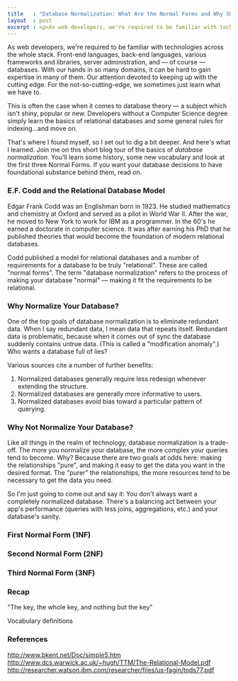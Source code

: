 ```yaml
---
title   : "Database Normalization: What Are the Normal Forms and Why Should I Care?"
layout  : post
excerpt : <p>As web developers, we're required to be familiar with technologies across the whole stack. With our hands in so many domains, it can be hard to gain expertise in many of them. This is often the case when it comes to database theory &mdash; a subject which isn't shiny, popular or new. That's where I found myself, so I set out to dig a bit deeper. And here's what I learned.</p>
---
```


As web developers, we're required to be familiar with technologies across the whole stack. Front-end languages, back-end languages, various frameworks and libraries, server administration, and &mdash; of course &mdash; databases. With our hands in so many domains, it can be hard to gain expertise in many of them. Our attention devoted to keeping up with the cutting edge. For the not-so-cutting-edge, we sometimes just learn what we have to.

This is often the case when it comes to database theory &mdash; a subject which isn't shiny, popular or new. Developers without a Computer Science degree simply learn the basics of relational databases and some general rules for indexing...and move on.

That's where I found myself, so I set out to dig a bit deeper. And here's what I learned. Join me on this short blog tour of the basics of *database normalization*. You'll learn some history, some new vocabulary and look at the first three Normal Forms. If you want your database decisions to have foundational substance behind them, read on.

### E.F. Codd and the Relational Database Model

Edgar Frank Codd was an Englishman born in 1923. He studied mathematics and chemistry at Oxford and served as a pilot in World War II. After the war, he moved to New York to work for IBM as a programmer. In the 60's he earned a doctorate in computer science. It was after earning his PhD that he published theories that would become the foundation of modern relational databases.

Codd published a model for relational databases and a number of requirements for a database to be truly "relational". These are called "normal forms". The term "database normalization" refers to the process of making your database "normal" &mdash; making it fit the requirements to be relational.

### Why Normalize Your Database?

One of the top goals of database normalization is to eliminate redundant data. When I say redundant data, I mean data that repeats itself. Redundant data is problematic, because when it comes out of sync the database suddenly contains untrue data. (This is called a "modification anomaly".) Who wants a database full of lies?

Various sources cite a number of further benefits:

1. Normalized databases generally require less redesign whenever extending the structure.
1. Normalized databases are generally more informative to users.
1. Normalized databases avoid bias toward a particular pattern of querying.

### Why Not Normalize Your Database?

Like all things in the realm of technology, database normalization is a trade-off. The more you normalize your database, the more complex your queries tend to become. Why? Because there are two goals at odds here: making the relationships "pure", and making it easy to get the data you want in the desired format. The "purer" the relationships, the more resources tend to be necessary to get the data you need.

So I'm just going to come out and say it: You don't always want a completely normalized database. There's a balancing act between your app's performance (queries with less joins, aggregations, etc.) and your database's sanity.

### First Normal Form (1NF)

### Second Normal Form (2NF)

### Third Normal Form (3NF)

### Recap

"The key, the whole key, and nothing but the key"

Vocabulary definitions

### References

http://www.bkent.net/Doc/simple5.htm
http://www.dcs.warwick.ac.uk/~hugh/TTM/The-Relational-Model.pdf
http://researcher.watson.ibm.com/researcher/files/us-fagin/tods77.pdf
